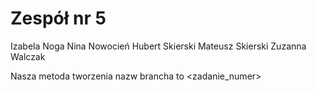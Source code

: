 # Zespół nr 5
Izabela Noga 
Nina  Nowocień
Hubert Skierski
Mateusz Skierski
Zuzanna Walczak

Nasza metoda tworzenia nazw brancha to <zadanie_numer> 